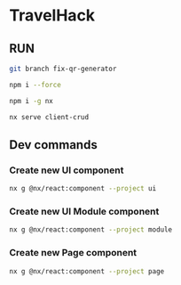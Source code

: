 # TravelHack

## RUN

```bash
git branch fix-qr-generator
```

```bash
npm i --force
```

```bash
npm i -g nx
```

```bash
nx serve client-crud
```

## Dev commands

### Create new UI component
```bash
nx g @nx/react:component --project ui
```

### Create new UI Module component
```bash
nx g @nx/react:component --project module
```

### Create new Page component
```bash
nx g @nx/react:component --project page
```
